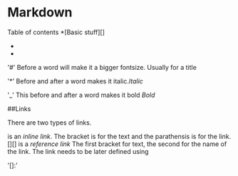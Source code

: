 # Markdown
Table of contents
*[Basic stuff][]

*

*

'#' Before a word will make it a bigger fontsize. Usually for a title

'*' Before and after a word makes it italic.*Italic*

'_' This before and after a word makes it bold _Bold_

##Links

There are two types of links.

[]() is an *inline link*. The bracket is for the text and the parathensis is for the link.
[][] is a *reference link* The first bracket for text, the second for the name of the link. The link needs to be later defined using

'[]:'
